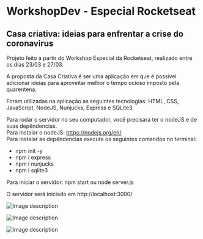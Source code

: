 # WorkshopDev - Especial Rocketseat
## Casa criativa: ideias para enfrentar a crise do coronavirus

Projeto feito a partir do Workshop Especial da Rocketseat, realizado entre os dias 23/03 e 27/03.

A proposta da Casa Criativa é ser uma aplicação em que é possível adicionar ideias para aproveitar melhor o tempo ocioso imposto pela quarentena.

Foram utilizadas na aplicação as seguintes tecnologias: HTML, CSS, JavaScript, NodeJS, Nunjucks, Express e SQLite3.

Para rodar o servidor no seu computador, você precisara ter o nodeJS e de suas depêndencias.<br/>
Para instalar o nodeJS: https://nodejs.org/en/<br/>
Para instalar as depêndencias execute os seguintes comandos no terminal:<br/>

* npm init -y
* npm i express
* npm i nunjucks
* npm i sqlite3

Para iniciar o servidor: npm start ou node server.js

O servidor será iniciado em http://localhost:3000/

![Image description](https://i.imgur.com/SuA2gRu.png)

![Image description](https://i.imgur.com/nl5dgEE.png)

![Image description](https://i.imgur.com/Zlj3Vr3.png)
